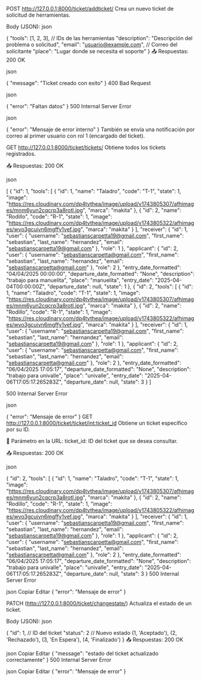 POST http://127.0.0.1:8000/ticket/addticket/
Crea un nuevo ticket de solicitud de herramientas.

Body (JSON):
json

{
  "tools": [1, 2, 3],          // IDs de las herramientas
  "description": "Descripción del problema o solicitud",
  "email": "usuario@example.com",  // Correo del solicitante
  "place": "Lugar donde se necesita el soporte"
}
📤 Respuestas:
200 OK

json

{
  "message": "Ticket creado con exito"
}
400 Bad Request

json

{
  "error": "Faltan datos"
}
500 Internal Server Error

json

{
  "error": "Mensaje de error interno"
}
También se envía una notificación por correo al primer usuario con rol 1 (encargado del ticket).

GET http://127.0.0.1:8000/ticket/tickets/
Obtiene todos los tickets registrados.

📤 Respuestas:
200 OK

json

[
    {
        "id": 1,
        "tools": [
            {
                "id": 1,
                "name": "Taladro",
                "code": "T-1",
                "state": 1,
                "image": "https://res.cloudinary.com/dp4tvthea/image/upload/v1743805307/afhimages/mnm6yun2cqcrp3a8rotl.jpg",
                "marca": "makita"
            },
            {
                "id": 2,
                "name": "Rodillo",
                "code": "R-1",
                "state": 1,
                "image": "https://res.cloudinary.com/dp4tvthea/image/upload/v1743805322/afhimages/wvo3gcuivn6mgffy1vef.jpg",
                "marca": "makita"
            }
        ],
        "receiver": {
            "id": 1,
            "user": {
                "username": "sebastianscarpetta19@gmail.com",
                "first_name": "sebastian",
                "last_name": "hernandez",
                "email": "sebastianscarpetta19@gmail.com"
            },
            "role": 1
        },
        "applicant": {
            "id": 2,
            "user": {
                "username": "sebastianscarpetta@gmail.com",
                "first_name": "sebastian",
                "last_name": "hernandez",
                "email": "sebastianscarpetta@gmail.com"
            },
            "role": 2
        },
        "entry_date_formatted": "04/04/2025 00:00:00",
        "departure_date_formatted": "None",
        "description": "trabajo para manuelita",
        "place": "manuelita",
        "entry_date": "2025-04-04T00:00:00Z",
        "departure_date": null,
        "state": 1
    },
    {
        "id": 2,
        "tools": [
            {
                "id": 1,
                "name": "Taladro",
                "code": "T-1",
                "state": 1,
                "image": "https://res.cloudinary.com/dp4tvthea/image/upload/v1743805307/afhimages/mnm6yun2cqcrp3a8rotl.jpg",
                "marca": "makita"
            },
            {
                "id": 2,
                "name": "Rodillo",
                "code": "R-1",
                "state": 1,
                "image": "https://res.cloudinary.com/dp4tvthea/image/upload/v1743805322/afhimages/wvo3gcuivn6mgffy1vef.jpg",
                "marca": "makita"
            }
        ],
        "receiver": {
            "id": 1,
            "user": {
                "username": "sebastianscarpetta19@gmail.com",
                "first_name": "sebastian",
                "last_name": "hernandez",
                "email": "sebastianscarpetta19@gmail.com"
            },
            "role": 1
        },
        "applicant": {
            "id": 2,
            "user": {
                "username": "sebastianscarpetta@gmail.com",
                "first_name": "sebastian",
                "last_name": "hernandez",
                "email": "sebastianscarpetta@gmail.com"
            },
            "role": 2
        },
        "entry_date_formatted": "06/04/2025 17:05:17",
        "departure_date_formatted": "None",
        "description": "trabajo para univalle",
        "place": "univalle",
        "entry_date": "2025-04-06T17:05:17.265283Z",
        "departure_date": null,
        "state": 3
    }
]

500 Internal Server Error

json

{
  "error": "Mensaje de error"
}
GET http://127.0.0.1:8000/ticket/ticket/<int:ticket_id>
Obtiene un ticket específico por su ID.

🔄 Parámetro en la URL:
ticket_id: ID del ticket que se desea consultar.

📤 Respuestas:
200 OK

json

{
    "id": 2,
    "tools": [
        {
            "id": 1,
            "name": "Taladro",
            "code": "T-1",
            "state": 1,
            "image": "https://res.cloudinary.com/dp4tvthea/image/upload/v1743805307/afhimages/mnm6yun2cqcrp3a8rotl.jpg",
            "marca": "makita"
        },
        {
            "id": 2,
            "name": "Rodillo",
            "code": "R-1",
            "state": 1,
            "image": "https://res.cloudinary.com/dp4tvthea/image/upload/v1743805322/afhimages/wvo3gcuivn6mgffy1vef.jpg",
            "marca": "makita"
        }
    ],
    "receiver": {
        "id": 1,
        "user": {
            "username": "sebastianscarpetta19@gmail.com",
            "first_name": "sebastian",
            "last_name": "hernandez",
            "email": "sebastianscarpetta19@gmail.com"
        },
        "role": 1
    },
    "applicant": {
        "id": 2,
        "user": {
            "username": "sebastianscarpetta@gmail.com",
            "first_name": "sebastian",
            "last_name": "hernandez",
            "email": "sebastianscarpetta@gmail.com"
        },
        "role": 2
    },
    "entry_date_formatted": "06/04/2025 17:05:17",
    "departure_date_formatted": "None",
    "description": "trabajo para univalle",
    "place": "univalle",
    "entry_date": "2025-04-06T17:05:17.265283Z",
    "departure_date": null,
    "state": 3
}
500 Internal Server Error

json
Copiar
Editar
{
  "error": "Mensaje de error"
}

PATCH (http://127.0.0.1:8000/ticket/changestate/)
Actualiza el estado de un ticket.

Body (JSON):
json

{
  "id": 1,        // ID del ticket
  "status": 2     // Nuevo estado (1, 'Aceptado'),
        (2, 'Rechazado'),
        (3, 'En Espera'),
        (4, 'Finalizado')
}
📤 Respuestas:
200 OK

json
Copiar
Editar
{
  "message": "estado del ticket actualizado correctamente"
}
500 Internal Server Error

json
Copiar
Editar
{
  "error": "Mensaje de error"
}